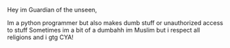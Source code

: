 Hey im Guardian of the unseen,

Im a python programmer but also makes dumb stuff or unauthorized access to stuff
Sometimes im a bit of a dumbahh im Muslim but i respect all religions and i gtg CYA!
